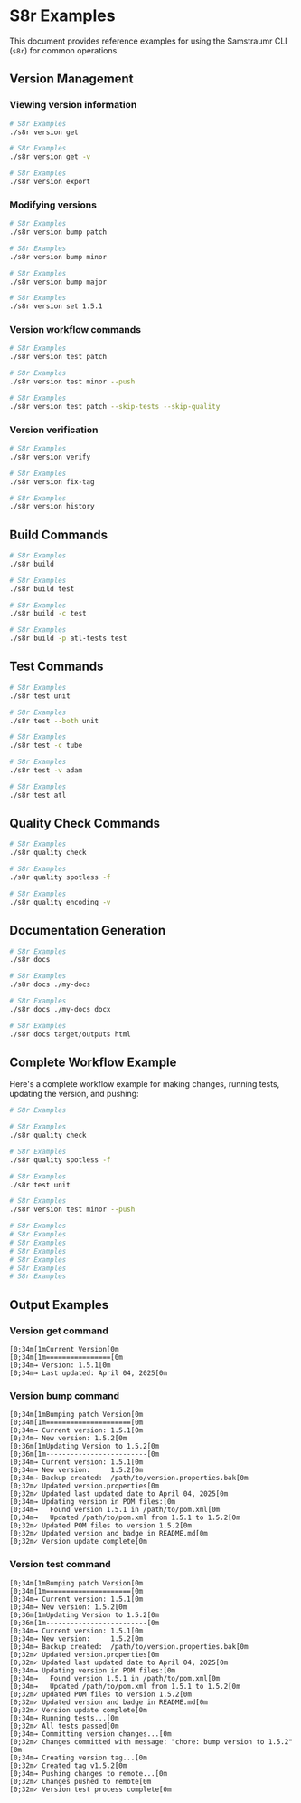 # S8r Examples

This document provides reference examples for using the Samstraumr CLI (`s8r`) for common operations.

## Version Management

### Viewing version information

```bash
# S8r Examples
./s8r version get

# S8r Examples
./s8r version get -v

# S8r Examples
./s8r version export
```

### Modifying versions

```bash
# S8r Examples
./s8r version bump patch

# S8r Examples
./s8r version bump minor

# S8r Examples
./s8r version bump major

# S8r Examples
./s8r version set 1.5.1
```

### Version workflow commands

```bash
# S8r Examples
./s8r version test patch

# S8r Examples
./s8r version test minor --push

# S8r Examples
./s8r version test patch --skip-tests --skip-quality
```

### Version verification

```bash
# S8r Examples
./s8r version verify

# S8r Examples
./s8r version fix-tag

# S8r Examples
./s8r version history
```

## Build Commands

```bash
# S8r Examples
./s8r build

# S8r Examples
./s8r build test

# S8r Examples
./s8r build -c test

# S8r Examples
./s8r build -p atl-tests test
```

## Test Commands

```bash
# S8r Examples
./s8r test unit

# S8r Examples
./s8r test --both unit

# S8r Examples
./s8r test -c tube

# S8r Examples
./s8r test -v adam

# S8r Examples
./s8r test atl
```

## Quality Check Commands

```bash
# S8r Examples
./s8r quality check

# S8r Examples
./s8r quality spotless -f

# S8r Examples
./s8r quality encoding -v
```

## Documentation Generation

```bash
# S8r Examples
./s8r docs

# S8r Examples
./s8r docs ./my-docs

# S8r Examples
./s8r docs ./my-docs docx

# S8r Examples
./s8r docs target/outputs html
```

## Complete Workflow Example

Here's a complete workflow example for making changes, running tests, updating the version, and pushing:

```bash
# S8r Examples

# S8r Examples
./s8r quality check

# S8r Examples
./s8r quality spotless -f

# S8r Examples
./s8r test unit

# S8r Examples
./s8r version test minor --push

# S8r Examples
# S8r Examples
# S8r Examples
# S8r Examples
# S8r Examples
# S8r Examples
# S8r Examples
```

## Output Examples

### Version get command

```
[0;34m[1mCurrent Version[0m
[0;34m[1m================[0m
[0;34m→ Version: 1.5.1[0m
[0;34m→ Last updated: April 04, 2025[0m
```

### Version bump command

```
[0;34m[1mBumping patch Version[0m
[0;34m[1m=====================[0m
[0;34m→ Current version: 1.5.1[0m
[0;34m→ New version: 1.5.2[0m
[0;36m[1mUpdating Version to 1.5.2[0m
[0;36m[1m-------------------------[0m
[0;34m→ Current version: 1.5.1[0m
[0;34m→ New version:     1.5.2[0m
[0;34m→ Backup created:  /path/to/version.properties.bak[0m
[0;32m✓ Updated version.properties[0m
[0;32m✓ Updated last updated date to April 04, 2025[0m
[0;34m→ Updating version in POM files:[0m
[0;34m→   Found version 1.5.1 in /path/to/pom.xml[0m
[0;34m→   Updated /path/to/pom.xml from 1.5.1 to 1.5.2[0m
[0;32m✓ Updated POM files to version 1.5.2[0m
[0;32m✓ Updated version and badge in README.md[0m
[0;32m✓ Version update complete[0m
```

### Version test command

```
[0;34m[1mBumping patch Version[0m
[0;34m[1m=====================[0m
[0;34m→ Current version: 1.5.1[0m
[0;34m→ New version: 1.5.2[0m
[0;36m[1mUpdating Version to 1.5.2[0m
[0;36m[1m-------------------------[0m
[0;34m→ Current version: 1.5.1[0m
[0;34m→ New version:     1.5.2[0m
[0;34m→ Backup created:  /path/to/version.properties.bak[0m
[0;32m✓ Updated version.properties[0m
[0;32m✓ Updated last updated date to April 04, 2025[0m
[0;34m→ Updating version in POM files:[0m
[0;34m→   Found version 1.5.1 in /path/to/pom.xml[0m
[0;34m→   Updated /path/to/pom.xml from 1.5.1 to 1.5.2[0m
[0;32m✓ Updated POM files to version 1.5.2[0m
[0;32m✓ Updated version and badge in README.md[0m
[0;32m✓ Version update complete[0m
[0;34m→ Running tests...[0m
[0;32m✓ All tests passed[0m
[0;34m→ Committing version changes...[0m
[0;32m✓ Changes committed with message: "chore: bump version to 1.5.2"[0m
[0;34m→ Creating version tag...[0m
[0;32m✓ Created tag v1.5.2[0m
[0;34m→ Pushing changes to remote...[0m
[0;32m✓ Changes pushed to remote[0m
[0;32m✓ Version test process complete[0m
